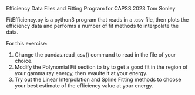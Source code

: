 Efficiency Data Files and Fitting Program for CAPSS 2023
Tom Sonley

FitEfficiency.py is a python3 program that reads in a .csv file, then plots the efficiency data and performs a number of fit methods to interpolate the data. 

For this exercise: 
1) Change the pandas.read_csv() command to read in the file of your choice. 
2) Modify the Polynomial Fit section to try to get a good fit in the region of your gamma ray energy, then evaulte it at your energy. 
3) Try out the Linear Interpolation and Spline Fitting methods to choose your best estimate of the efficiency value at your energy. 